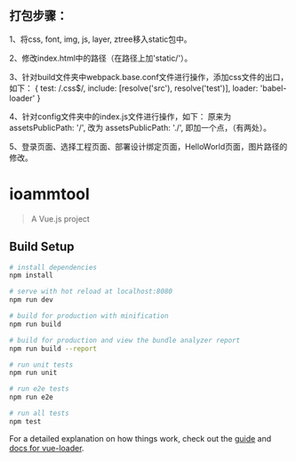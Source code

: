 ## 打包步骤：
1、将css, font, img, js, layer, ztree移入static包中。

2、修改index.html中的路径（在路径上加'static/'）。

3、针对build文件夹中webpack.base.conf文件进行操作，添加css文件的出口，如下：
    {
            test: /\.css$/,
            include: [resolve('src'), resolve('test')],
            loader: 'babel-loader'
    }
    
4、针对config文件夹中的index.js文件进行操作，如下：
    原来为 assetsPublicPath: '/',
    改为   assetsPublicPath: './',
    即加一个点，（有两处）。
    
5、登录页面、选择工程页面、部署设计绑定页面，HelloWorld页面，图片路径的修改。



# ioammtool

> A Vue.js project

## Build Setup

``` bash
# install dependencies
npm install

# serve with hot reload at localhost:8080
npm run dev

# build for production with minification
npm run build

# build for production and view the bundle analyzer report
npm run build --report

# run unit tests
npm run unit

# run e2e tests
npm run e2e

# run all tests
npm test
```

For a detailed explanation on how things work, check out the [guide](http://vuejs-templates.github.io/webpack/) and [docs for vue-loader](http://vuejs.github.io/vue-loader).
